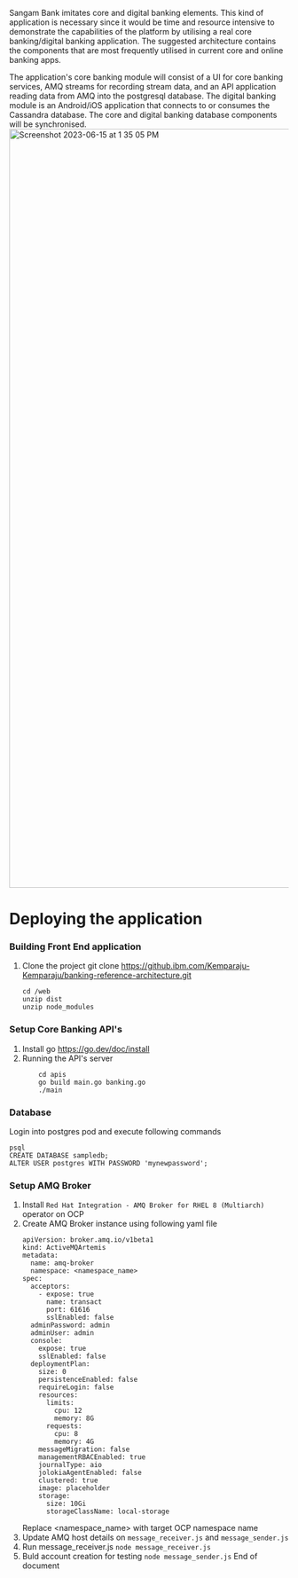 Sangam Bank imitates core and digital banking elements. This kind of application is necessary since it would be time and resource intensive to demonstrate the capabilities of the platform by utilising a real core banking/digital banking application. The suggested architecture contains the components that are most frequently utilised in current core and online banking apps.

The application's core banking module will consist of a UI for core banking services, AMQ streams for recording stream data, and an API application reading data from AMQ into the postgresql database. The digital banking module is an Android/iOS application that connects to or consumes the Cassandra database. The core and digital banking database components will be synchronised.
<img width="1369" alt="Screenshot 2023-06-15 at 1 35 05 PM" src="https://media.github.ibm.com/user/29776/files/5cb55acc-93a9-4d47-9f88-62cfa25c3288">

# Deploying the application

### Building Front End application
1. Clone the project
   git clone https://github.ibm.com/Kemparaju-Kemparaju/banking-reference-architecture.git
    ```
    cd /web
   unzip dist
   unzip node_modules
    ```
    
### Setup Core Banking API's
1. Install go https://go.dev/doc/install
2. Running the API's server
    ```
        cd apis
        go build main.go banking.go
        ./main
    ```
    
### Database
Login into postgres pod and execute following commands
```
psql
CREATE DATABASE sampledb;
ALTER USER postgres WITH PASSWORD 'mynewpassword';
```

### Setup AMQ Broker
1. Install ```Red Hat Integration - AMQ Broker for RHEL 8 (Multiarch)``` operator on OCP
2. Create AMQ Broker instance using following yaml file
    ```
    apiVersion: broker.amq.io/v1beta1
    kind: ActiveMQArtemis
    metadata:
      name: amq-broker
      namespace: <namespace_name>
    spec:
      acceptors:
        - expose: true
          name: transact
          port: 61616
          sslEnabled: false
      adminPassword: admin
      adminUser: admin
      console:
        expose: true
        sslEnabled: false
      deploymentPlan:
        size: 0
        persistenceEnabled: false
        requireLogin: false
        resources:
          limits:
            cpu: 12
            memory: 8G
          requests:
            cpu: 8
            memory: 4G
        messageMigration: false
        managementRBACEnabled: true
        journalType: aio
        jolokiaAgentEnabled: false
        clustered: true
        image: placeholder
        storage:
          size: 10Gi
          storageClassName: local-storage
    ```
    Replace <namespace_name> with target OCP namespace name
3. Update AMQ host details on ```message_receiver.js``` and ```message_sender.js```
4. Run message_receiver.js ```node message_receiver.js```
5. Buld account creation for testing ```node message_sender.js```
End of document
